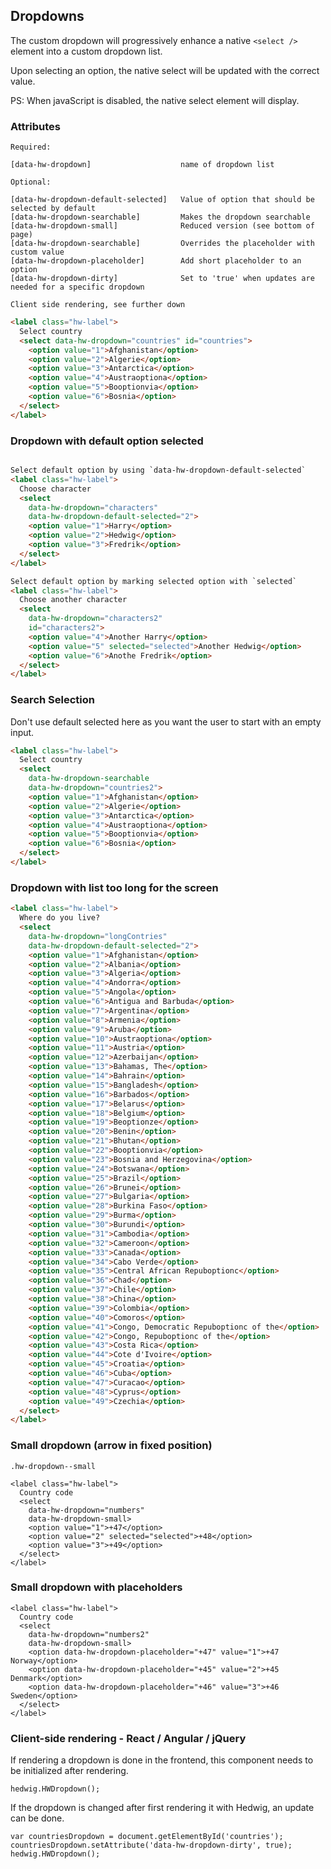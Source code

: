 ## Dropdowns

The custom dropdown will progressively enhance a native `<select />` element into a custom dropdown list.

Upon selecting an option, the native select will be updated with the correct value.

PS: When javaScript is disabled, the native select element will display.

### Attributes

```code
Required:

[data-hw-dropdown]                    name of dropdown list

Optional:

[data-hw-dropdown-default-selected]   Value of option that should be selected by default
[data-hw-dropdown-searchable]         Makes the dropdown searchable
[data-hw-dropdown-small]              Reduced version (see bottom of page)
[data-hw-dropdown-searchable]         Overrides the placeholder with custom value
[data-hw-dropdown-placeholder]        Add short placeholder to an option
[data-hw-dropdown-dirty]              Set to 'true' when updates are needed for a specific dropdown

Client side rendering, see further down
```

```html
<label class="hw-label">
  Select country
  <select data-hw-dropdown="countries" id="countries">
    <option value="1">Afghanistan</option>
    <option value="2">Algerie</option>
    <option value="3">Antarctica</option>
    <option value="4">Austraoptiona</option>
    <option value="5">Booptionvia</option>
    <option value="6">Bosnia</option>
  </select>
</label>
```


### Dropdown with default option selected

```html

Select default option by using `data-hw-dropdown-default-selected`
<label class="hw-label">
  Choose character
  <select
    data-hw-dropdown="characters"
    data-hw-dropdown-default-selected="2">
    <option value="1">Harry</option>
    <option value="2">Hedwig</option>
    <option value="3">Fredrik</option>
  </select>
</label>

Select default option by marking selected option with `selected`
<label class="hw-label">
  Choose another character
  <select
    data-hw-dropdown="characters2"
    id="characters2">
    <option value="4">Another Harry</option>
    <option value="5" selected="selected">Another Hedwig</option>
    <option value="6">Anothe Fredrik</option>
  </select>
</label>
```

### Search Selection

Don't use default selected here as you want the user to start with an empty input.

```html
<label class="hw-label">
  Select country
  <select
    data-hw-dropdown-searchable
    data-hw-dropdown="countries2">
    <option value="1">Afghanistan</option>
    <option value="2">Algerie</option>
    <option value="3">Antarctica</option>
    <option value="4">Austraoptiona</option>
    <option value="5">Booptionvia</option>
    <option value="6">Bosnia</option>
  </select>
</label>
```

### Dropdown with list too long for the screen

```html
<label class="hw-label">
  Where do you live?
  <select
    data-hw-dropdown="longContries"
    data-hw-dropdown-default-selected="2">
    <option value="1">Afghanistan</option>
    <option value="2">Albania</option>
    <option value="3">Algeria</option>
    <option value="4">Andorra</option>
    <option value="5">Angola</option>
    <option value="6">Antigua and Barbuda</option>
    <option value="7">Argentina</option>
    <option value="8">Armenia</option>
    <option value="9">Aruba</option>
    <option value="10">Austraoptiona</option>
    <option value="11">Austria</option>
    <option value="12">Azerbaijan</option>
    <option value="13">Bahamas, The</option>
    <option value="14">Bahrain</option>
    <option value="15">Bangladesh</option>
    <option value="16">Barbados</option>
    <option value="17">Belarus</option>
    <option value="18">Belgium</option>
    <option value="19">Beoptionze</option>
    <option value="20">Benin</option>
    <option value="21">Bhutan</option>
    <option value="22">Booptionvia</option>
    <option value="23">Bosnia and Herzegovina</option>
    <option value="24">Botswana</option>
    <option value="25">Brazil</option>
    <option value="26">Brunei</option>
    <option value="27">Bulgaria</option>
    <option value="28">Burkina Faso</option>
    <option value="29">Burma</option>
    <option value="30">Burundi</option>
    <option value="31">Cambodia</option>
    <option value="32">Cameroon</option>
    <option value="33">Canada</option>
    <option value="34">Cabo Verde</option>
    <option value="35">Central African Repuboptionc</option>
    <option value="36">Chad</option>
    <option value="37">Chile</option>
    <option value="38">China</option>
    <option value="39">Colombia</option>
    <option value="40">Comoros</option>
    <option value="41">Congo, Democratic Repuboptionc of the</option>
    <option value="42">Congo, Repuboptionc of the</option>
    <option value="43">Costa Rica</option>
    <option value="44">Cote d'Ivoire</option>
    <option value="45">Croatia</option>
    <option value="46">Cuba</option>
    <option value="47">Curacao</option>
    <option value="48">Cyprus</option>
    <option value="49">Czechia</option>
  </select>
</label>
```

### Small dropdown (arrow in fixed position)

```code
.hw-dropdown--small

```

```html|span-1
<label class="hw-label">
  Country code
  <select
    data-hw-dropdown="numbers"
    data-hw-dropdown-small>
    <option value="1">+47</option>
    <option value="2" selected="selected">+48</option>
    <option value="3">+49</option>
  </select>
</label>
```

### Small dropdown with placeholders
```html|span-1
<label class="hw-label">
  Country code
  <select
    data-hw-dropdown="numbers2"
    data-hw-dropdown-small>
    <option data-hw-dropdown-placeholder="+47" value="1">+47 Norway</option>
    <option data-hw-dropdown-placeholder="+45" value="2">+45 Denmark</option>
    <option data-hw-dropdown-placeholder="+46" value="3">+46 Sweden</option>
  </select>
</label>
```

### Client-side rendering - React / Angular / jQuery
If rendering a dropdown is done in the frontend, this component needs to be initialized after rendering.
```code
hedwig.HWDropdown();
```

If the dropdown is changed after first rendering it with Hedwig, an update can be done.
```code
var countriesDropdown = document.getElementById('countries');
countriesDropdown.setAttribute('data-hw-dropdown-dirty', true);
hedwig.HWDropdown();
```
